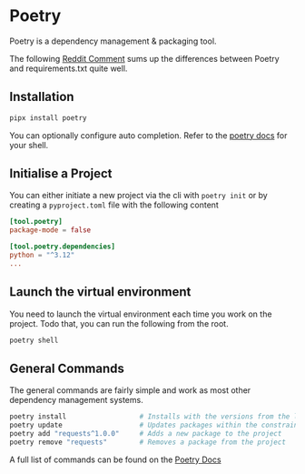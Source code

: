 # Poetry

Poetry is a dependency management & packaging tool. 

The following [Reddit Comment](https://www.reddit.com/r/learnpython/comments/xjyz13/comment/ipba11z/) sums up the differences between Poetry and requirements.txt quite well.

## Installation

```sh
pipx install poetry
```

You can optionally configure auto completion. Refer to the [poetry docs](https://python-poetry.org/docs/#enable-tab-completion-for-bash-fish-or-zsh) for your shell. 

## Initialise a Project

You can either initiate a new project via the cli with `poetry init` or by creating a `pyproject.toml` file with the following content

```toml
[tool.poetry]
package-mode = false

[tool.poetry.dependencies]
python = "^3.12"
...
```

## Launch the virtual environment

You need to launch the virtual environment each time you work on the project. Todo that, you can run the following from the root.

```sh
poetry shell
```

## General Commands

The general commands are fairly simple and work as most other dependency management systems.

```sh
poetry install                  # Installs with the versions from the lock file
poetry update                   # Updates packages within the constraints
poetry add "requests^1.0.0"     # Adds a new package to the project
poetry remove "requests"        # Removes a package from the project
```
A full list of commands can be found on the [Poetry Docs](https://python-poetry.org/docs/cli/)